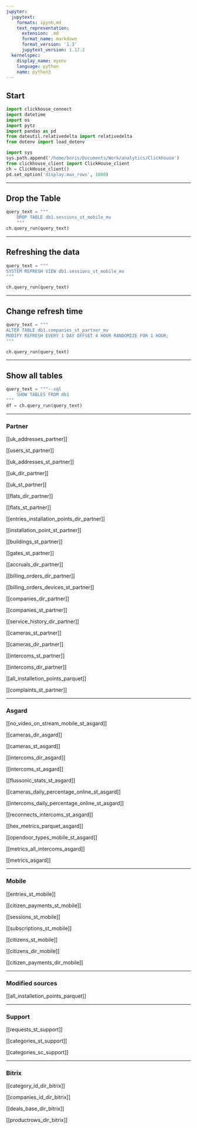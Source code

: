 ```yaml
---
jupyter:
  jupytext:
    formats: ipynb,md
    text_representation:
      extension: .md
      format_name: markdown
      format_version: '1.3'
      jupytext_version: 1.17.2
  kernelspec:
    display_name: myenv
    language: python
    name: python3
---
```


## Start

```python
import clickhouse_connect
import datetime
import os
import pytz
import pandas as pd
from dateutil.relativedelta import relativedelta
from dotenv import load_dotenv

import sys
sys.path.append('/home/boris/Documents/Work/analytics/Clickhouse')
from clickhouse_client import ClickHouse_client
ch = ClickHouse_client()
pd.set_option('display.max_rows', 1000)


```

___
## Drop the Table

```python
query_text = """
    DROP TABLE db1.sessions_st_mobile_mv
    """
ch.query_run(query_text)
```

___

## Refreshing the data

```python
query_text = """
SYSTEM REFRESH VIEW db1.sessions_st_mobile_mv
"""

ch.query_run(query_text)
```

___
## Change refresh time

```python
query_text = """
ALTER TABLE db1.companies_st_partner_mv
MODIFY REFRESH EVERY 1 DAY OFFSET 4 HOUR RANDOMIZE FOR 1 HOUR;
"""

ch.query_run(query_text)
```

___

## Show all tables

```python
query_text = """--sql
    SHOW TABLES FROM db1
"""
df = ch.query_run(query_text)

```

____

### Partner


[[uk_addresses_partner]]

[[users_st_partner]]

[[uk_addresses_st_partner]]

[[uk_dir_partner]]

[[uk_st_partner]]

[[flats_dir_partner]]

[[flats_st_partner]]

[[entries_installation_points_dir_partner]]

[[installation_point_st_partner]]

[[buildings_st_partner]]

[[gates_st_partner]]

[[accruals_dir_partner]]

[[billing_orders_dir_partner]]

[[billing_orders_devices_st_partner]]

[[companies_dir_partner]]

[[companies_st_partner]]

[[service_history_dir_partner]]

[[cameras_st_partner]]

[[cameras_dir_partner]]

[[intercoms_st_partner]]

[[intercoms_dir_partner]]

[[all_installetion_points_parquet]]

[[complaints_st_partner]]


___
### Asgard



[[no_video_on_stream_mobile_st_asgard]]

[[cameras_dir_asgard]]

[[cameras_st_asgard]]

[[intercoms_dir_asgard]]

[[intercoms_st_asgard]]

[[flussonic_stats_st_asgard]]

[[cameras_daily_percentage_online_st_asgard]]

[[intercoms_daily_percentage_online_st_asgard]]

[[reconnects_intercoms_st_asgard]]

[[hex_metrics_parquet_asgard]]

[[opendoor_types_mobile_st_asgard]]

[[metrics_all_intercoms_asgard]]

[[metrics_asgard]]


___
### Mobile


[[entries_st_mobile]]

[[citizen_payments_st_mobile]]

[[sessions_st_mobile]]

[[subscriptions_st_mobile]]

[[citizens_st_mobile]]

[[citizens_dir_mobile]]

[[citizen_payments_dir_mobile]]


___

### Modified sources


[[all_installetion_points_parquet]]


___

### Support


[[requests_st_support]]

[[categories_st_support]]

[[categories_sc_support]]


____

### Bitrix

[[category_id_dir_bitrix]]

[[companies_id_dir_bitrix]]

[[deals_base_dir_bitrix]]

[[productrows_dir_bitrix]]

